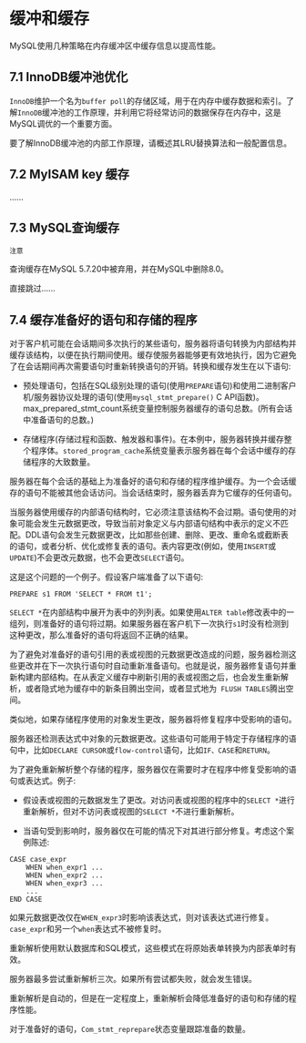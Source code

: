 # 缓冲和缓存

MySQL使用几种策略在内存缓冲区中缓存信息以提高性能。

## 7.1 InnoDB缓冲池优化

`InnoDB`维护一个名为`buffer poll`的存储区域，用于在内存中缓存数据和索引。了解`InnoDB`缓冲池的工作原理，并利用它将经常访问的数据保存在内存中，这是MySQL调优的一个重要方面。

要了解InnoDB缓冲池的内部工作原理，请概述其LRU替换算法和一般配置信息。

## 7.2 MyISAM key 缓存

......

## 7.3 MySQL查询缓存

`注意`

查询缓存在MySQL 5.7.20中被弃用，并在MySQL中删除8.0。

直接跳过......

## 7.4 缓存准备好的语句和存储的程序

对于客户机可能在会话期间多次执行的某些语句，服务器将语句转换为内部结构并缓存该结构，以便在执行期间使用。缓存使服务器能够更有效地执行，因为它避免了在会话期间再次需要语句时重新转换语句的开销。转换和缓存发生在以下语句:

- 预处理语句，包括在SQL级别处理的语句(使用`PREPARE`语句)和使用二进制客户机/服务器协议处理的语句(使用`mysql_stmt_prepare()` C API函数)。max_prepared_stmt_count系统变量控制服务器缓存的语句总数。(所有会话中准备语句的总数。)

- 存储程序(存储过程和函数、触发器和事件)。在本例中，服务器转换并缓存整个程序体。`stored_program_cache`系统变量表示服务器在每个会话中缓存的存储程序的大致数量。

服务器在每个会话的基础上为准备好的语句和存储的程序维护缓存。为一个会话缓存的语句不能被其他会话访问。当会话结束时，服务器丢弃为它缓存的任何语句。

当服务器使用缓存的内部语句结构时，它必须注意该结构不会过期。语句使用的对象可能会发生元数据更改，导致当前对象定义与内部语句结构中表示的定义不匹配。DDL语句会发生元数据更改，比如那些创建、删除、更改、重命名或截断表的语句，或者分析、优化或修复表的语句。表内容更改(例如，使用`INSERT`或`UPDATE`)不会更改元数据，也不会更改`SELECT`语句。

这是这个问题的一个例子。假设客户端准备了以下语句:

```mysql
PREPARE s1 FROM 'SELECT * FROM t1';
```

`SELECT *`在内部结构中展开为表中的列列表。如果使用`ALTER table`修改表中的一组列，则准备好的语句将过期。如果服务器在客户机下一次执行`s1`时没有检测到这种更改，那么准备好的语句将返回不正确的结果。

为了避免对准备好的语句引用的表或视图的元数据更改造成的问题，服务器检测这些更改并在下一次执行语句时自动重新准备语句。也就是说，服务器修复语句并重新构建内部结构。在从表定义缓存中刷新引用的表或视图之后，也会发生重新解析，或者隐式地为缓存中的新条目腾出空间，或者显式地为` FLUSH TABLES`腾出空间。

类似地，如果存储程序使用的对象发生更改，服务器将修复程序中受影响的语句。

服务器还检测表达式中对象的元数据更改。这些语句可能用于特定于存储程序的语句中，比如`DECLARE CURSOR`或`flow-control`语句，比如`IF、CASE`和`RETURN`。

为了避免重新解析整个存储的程序，服务器仅在需要时才在程序中修复受影响的语句或表达式。例子:

- 假设表或视图的元数据发生了更改。对访问表或视图的程序中的`SELECT *`进行重新解析，但对不访问表或视图的`SELECT *`不进行重新解析。

- 当语句受到影响时，服务器仅在可能的情况下对其进行部分修复。考虑这个案例陈述:

```mysql
CASE case_expr
    WHEN when_expr1 ...
    WHEN when_expr2 ...
    WHEN when_expr3 ...
    ...
END CASE
```
如果元数据更改仅在`WHEN_expr3`时影响该表达式，则对该表达式进行修复。`case_expr`和另一个`when`表达式不被修复时。

重新解析使用默认数据库和SQL模式，这些模式在将原始表单转换为内部表单时有效。

服务器最多尝试重新解析三次。如果所有尝试都失败，就会发生错误。

重新解析是自动的，但是在一定程度上，重新解析会降低准备好的语句和存储的程序性能。

对于准备好的语句，`Com_stmt_reprepare`状态变量跟踪准备的数量。




